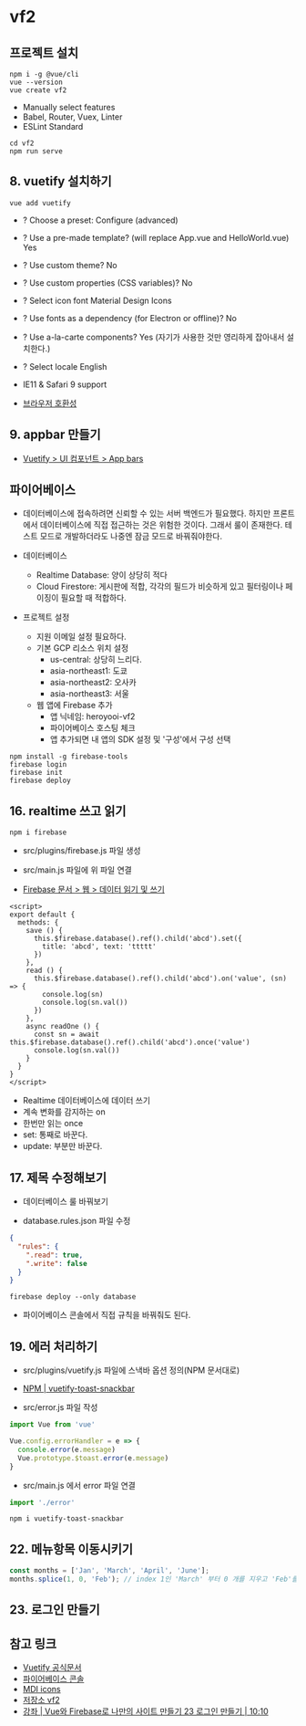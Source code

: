 # vf2

## 프로젝트 설치
```command
npm i -g @vue/cli
vue --version
vue create vf2
```

- Manually select features
- Babel, Router, Vuex, Linter
- ESLint Standard

```command
cd vf2
npm run serve
```

## 8. vuetify 설치하기
```command
vue add vuetify
```

- ? Choose a preset: Configure (advanced)
- ? Use a pre-made template? (will replace App.vue and HelloWorld.vue) Yes
- ? Use custom theme? No
- ? Use custom properties (CSS variables)? No
- ? Select icon font Material Design Icons
- ? Use fonts as a dependency (for Electron or offline)? No
- ? Use a-la-carte components? Yes (자기가 사용한 것만 영리하게 잡아내서 설치한다.)
- ? Select locale English

- IE11 & Safari 9 support
- [브라우저 호환성](https://v2.vuetifyjs.com/ko/getting-started/browser-support/#ie-11-amp-safari-9-support)

## 9. appbar 만들기

- [Vuetify > UI 컴포넌트 > App bars](https://v2.vuetifyjs.com/ko/components/app-bars)

## 파이어베이스

- 데이터베이스에 접속하려면 신뢰할 수 있는 서버 백엔드가 필요했다. 하지만 프론트에서 데이터베이스에 직접 접근하는 것은 위험한 것이다. 그래서 룰이 존재한다. 테스트 모드로 개발하더라도 나중엔 잠금 모드로 바꿔줘야한다.

- 데이터베이스
  - Realtime Database: 양이 상당히 적다
  - Cloud Firestore: 게시판에 적합, 각각의 필드가 비슷하게 있고 필터링이나 페이징이 필요할 때 적합하다.

- 프로젝트 설정
  - 지원 이메일 설정 필요하다.
  - 기본 GCP 리소스 위치 설정
    - us-central: 상당히 느리다.
    - asia-northeast1: 도쿄
    - asia-northeast2: 오사카
    - asia-northeast3: 서울
  - 웹 앱에 Firebase 추가
    - 앱 닉네임: heroyooi-vf2
    - 파이어베이스 호스팅 체크
    - 앱 추가되면 내 앱의 SDK 설정 및 '구성'에서 구성 선택

```command
npm install -g firebase-tools
firebase login
firebase init
firebase deploy
```

## 16. realtime 쓰고 읽기

```command
npm i firebase
```

- src/plugins/firebase.js 파일 생성
- src/main.js 파일에 위 파일 연결

- [Firebase 문서 > 웹 > 데이터 읽기 및 쓰기](https://firebase.google.com/docs/database/web/read-and-write)

```vue
<script>
export default {
  methods: {
    save () {
      this.$firebase.database().ref().child('abcd').set({
        title: 'abcd', text: 'ttttt'
      })
    },
    read () {
      this.$firebase.database().ref().child('abcd').on('value', (sn) => {
        console.log(sn)
        console.log(sn.val())
      })
    },
    async readOne () {
      const sn = await this.$firebase.database().ref().child('abcd').once('value')
      console.log(sn.val())
    }
  }
}
</script>
```
- Realtime 데이터베이스에 데이터 쓰기
- 계속 변화를 감지하는 on
- 한번만 읽는 once
- set: 통째로 바꾼다.
- update: 부분만 바꾼다.

## 17. 제목 수정해보기

- 데이터베이스 룰 바꿔보기

- database.rules.json 파일 수정
```json
{
  "rules": {
    ".read": true,
    ".write": false
  }
}
```

```command
firebase deploy --only database
```
- 파이어베이스 콘솔에서 직접 규칙을 바꿔줘도 된다.

## 19. 에러 처리하기

- src/plugins/vuetify.js 파일에 스낵바 옵션 정의(NPM 문서대로)
- [NPM | vuetify-toast-snackbar](https://www.npmjs.com/package/vuetify-toast-snackbar)

- src/error.js 파일 작성
```js
import Vue from 'vue'

Vue.config.errorHandler = e => {
  console.error(e.message)
  Vue.prototype.$toast.error(e.message)
}
```
- src/main.js 에서 error 파일 연결
```js
import './error'
```

```command
npm i vuetify-toast-snackbar
```

## 22. 메뉴항목 이동시키기

```js
const months = ['Jan', 'March', 'April', 'June'];
months.splice(1, 0, 'Feb'); // index 1인 'March' 부터 0 개를 지우고 'Feb'를 넣는다.
```

## 23. 로그인 만들기



## 참고 링크
- [Vuetify 공식문서](https://v2.vuetifyjs.com/ko)
- [파이어베이스 콘솔](https://console.firebase.google.com)
- [MDI icons](https://pictogrammers.github.io/@mdi/font/2.0.46)
- [저장소 vf2](https://github.com/fkkmemi/vf2)
- [강좌 | Vue와 Firebase로 나만의 사이트 만들기 23 로그인 만들기 | 10:10](https://www.youtube.com/watch?v=sDz0iYXOq3A&list=PLjpTKic1SLZsWckh_DZ6tYH17MM6hBAc7&index=24)